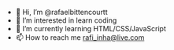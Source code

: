- 👋 Hi, I’m @rafaelbittencourtt
- 👀 I’m interested in learn coding
- 🌱 I’m currently learning HTML/CSS/JavaScript
- 📫 How to reach me rafi_inha@live.com
<!---
rafaelbittencourtt/rafaelbittencourtt is a ✨ special ✨ repository because its `README.md` (this file) appears on your GitHub profile.
You can click the Preview link to take a look at your changes.
--->

